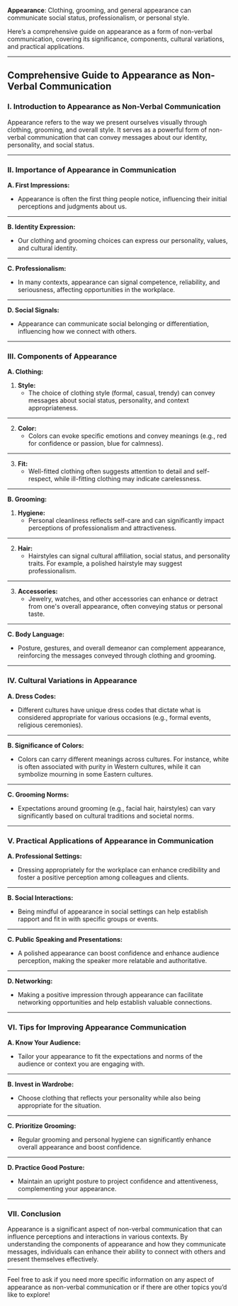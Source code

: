 **Appearance**: Clothing, grooming, and general appearance can communicate social status, professionalism, or personal style.

Here’s a comprehensive guide on appearance as a form of non-verbal communication, covering its significance, components, cultural variations, and practical applications.

---

## Comprehensive Guide to Appearance as Non-Verbal Communication

### **I. Introduction to Appearance as Non-Verbal Communication**

Appearance refers to the way we present ourselves visually through clothing, grooming, and overall style. It serves as a powerful form of non-verbal communication that can convey messages about our identity, personality, and social status.

---

### **II. Importance of Appearance in Communication**

**A. First Impressions:**
- Appearance is often the first thing people notice, influencing their initial perceptions and judgments about us.

---

**B. Identity Expression:**
- Our clothing and grooming choices can express our personality, values, and cultural identity.

---

**C. Professionalism:**
- In many contexts, appearance can signal competence, reliability, and seriousness, affecting opportunities in the workplace.

---

**D. Social Signals:**
- Appearance can communicate social belonging or differentiation, influencing how we connect with others.

---

### **III. Components of Appearance**

**A. Clothing:**
1. **Style:**
   - The choice of clothing style (formal, casual, trendy) can convey messages about social status, personality, and context appropriateness.

---

2. **Color:**
   - Colors can evoke specific emotions and convey meanings (e.g., red for confidence or passion, blue for calmness).

---

3. **Fit:**
   - Well-fitted clothing often suggests attention to detail and self-respect, while ill-fitting clothing may indicate carelessness.

---

**B. Grooming:**
1. **Hygiene:**
   - Personal cleanliness reflects self-care and can significantly impact perceptions of professionalism and attractiveness.

---

2. **Hair:**
   - Hairstyles can signal cultural affiliation, social status, and personality traits. For example, a polished hairstyle may suggest professionalism.

---

3. **Accessories:**
   - Jewelry, watches, and other accessories can enhance or detract from one's overall appearance, often conveying status or personal taste.

---

**C. Body Language:**
- Posture, gestures, and overall demeanor can complement appearance, reinforcing the messages conveyed through clothing and grooming.

---

### **IV. Cultural Variations in Appearance**

**A. Dress Codes:**
- Different cultures have unique dress codes that dictate what is considered appropriate for various occasions (e.g., formal events, religious ceremonies).

---

**B. Significance of Colors:**
- Colors can carry different meanings across cultures. For instance, white is often associated with purity in Western cultures, while it can symbolize mourning in some Eastern cultures.

---

**C. Grooming Norms:**
- Expectations around grooming (e.g., facial hair, hairstyles) can vary significantly based on cultural traditions and societal norms.

---

### **V. Practical Applications of Appearance in Communication**

**A. Professional Settings:**
- Dressing appropriately for the workplace can enhance credibility and foster a positive perception among colleagues and clients.

---

**B. Social Interactions:**
- Being mindful of appearance in social settings can help establish rapport and fit in with specific groups or events.

---

**C. Public Speaking and Presentations:**
- A polished appearance can boost confidence and enhance audience perception, making the speaker more relatable and authoritative.

---

**D. Networking:**
- Making a positive impression through appearance can facilitate networking opportunities and help establish valuable connections.

---

### **VI. Tips for Improving Appearance Communication**

**A. Know Your Audience:**
- Tailor your appearance to fit the expectations and norms of the audience or context you are engaging with.

---

**B. Invest in Wardrobe:**
- Choose clothing that reflects your personality while also being appropriate for the situation.

---

**C. Prioritize Grooming:**
- Regular grooming and personal hygiene can significantly enhance overall appearance and boost confidence.

---

**D. Practice Good Posture:**
- Maintain an upright posture to project confidence and attentiveness, complementing your appearance.

---

### **VII. Conclusion**

Appearance is a significant aspect of non-verbal communication that can influence perceptions and interactions in various contexts. By understanding the components of appearance and how they communicate messages, individuals can enhance their ability to connect with others and present themselves effectively.

---

Feel free to ask if you need more specific information on any aspect of appearance as non-verbal communication or if there are other topics you’d like to explore!